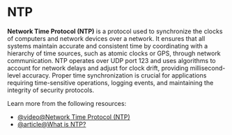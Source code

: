 # NTP

**Network Time Protocol (NTP)** is a protocol used to synchronize the clocks of computers and network devices over a network. It ensures that all systems maintain accurate and consistent time by coordinating with a hierarchy of time sources, such as atomic clocks or GPS, through network communication. NTP operates over UDP port 123 and uses algorithms to account for network delays and adjust for clock drift, providing millisecond-level accuracy. Proper time synchronization is crucial for applications requiring time-sensitive operations, logging events, and maintaining the integrity of security protocols.

Learn more from the following resources:

- [@video@Network Time Protocol (NTP)](https://www.youtube.com/watch?v=BAo5C2qbLq8)
- [@article@What is NTP?](https://www.pubnub.com/learn/glossary/ntp-protocol/)